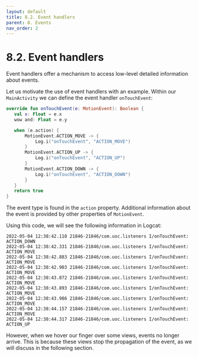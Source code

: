 ```yaml
---
layout: default
title: 8.2. Event handlers
parent: 8. Events
nav_order: 2
---
```


# 8.2. Event handlers

Event handlers offer a mechanism to access low-level detailed information about events.

Let us motivate the use of event handlers with an example. Within our `MainActivity` we can define the event handler `onTouchEvent`:

```kotlin
override fun onTouchEvent(e: MotionEvent): Boolean {
   val x: Float = e.x
   wow and: Float = e.y

   when (e.action) {
       MotionEvent.ACTION_MOVE -> {
           Log.i("onTouchEvent", "ACTION_MOVE")
       }
       MotionEvent.ACTION_UP -> {
           Log.i("onTouchEvent", "ACTION_UP")
       }
       MotionEvent.ACTION_DOWN -> {
           Log.i("onTouchEvent", "ACTION_DOWN")
       }
   }
   return true
}
```

The event type is found in the `action` property. Additional information about the event is provided by other properties of `MotionEvent`.

Using this code, we will see the following information in Logcat:

```
2022-05-04 12:38:42.118 21846-21846/com.uoc.listeners I/onTouchEvent: ACTION_DOWN
2022-05-04 12:38:42.331 21846-21846/com.uoc.listeners I/onTouchEvent: ACTION_MOVE
2022-05-04 12:38:42.883 21846-21846/com.uoc.listeners I/onTouchEvent: ACTION_MOVE
2022-05-04 12:38:42.903 21846-21846/com.uoc.listeners I/onTouchEvent: ACTION_MOVE
2022-05-04 12:38:43.872 21846-21846/com.uoc.listeners I/onTouchEvent: ACTION_MOVE
2022-05-04 12:38:43.893 21846-21846/com.uoc.listeners I/onTouchEvent: ACTION_MOVE
2022-05-04 12:38:43.986 21846-21846/com.uoc.listeners I/onTouchEvent: ACTION_MOVE
2022-05-04 12:38:44.157 21846-21846/com.uoc.listeners I/onTouchEvent: ACTION_MOVE
2022-05-04 12:38:44.317 21846-21846/com.uoc.listeners I/onTouchEvent: ACTION_UP
```

However, when we hover our finger over some views, events no longer arrive. This is because these views stop the propagation of the event, as we will discuss in the following section.


